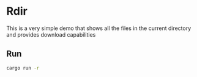 # Rdir

This is a very simple demo that shows all the files in the current directory and provides download capabilities

## Run

```bash
cargo run -r
```
